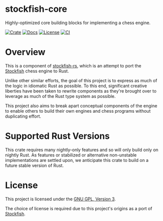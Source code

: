 # stockfish-core

Highly-optimized core building blocks for implementing a chess engine.

[![Crate][badge-crate]][project-crate] [![Docs][badge-docs]][project-docs] [![License][badge-license]][project-license] [![CI][badge-ci]][project-ci]

# Overview

This is a component of [stockfish-rs][stockfish-rs], which is an attempt to port
the [Stockfish][stockfish] chess engine to Rust.

Unlike other similar efforts, the goal of this project is to express as much of
the logic in idiomatic Rust as possible. To this end, significant creative
liberties have been taken to rewrite components as they're brought over to
leverage as much of the Rust type system as possible.

This project also aims to break apart conceptual components of the engine to
enable others to build their own engines and chess programs without duplicating
effort.

# Supported Rust Versions

This crate requires many nightly-only features and so will only build only on
nightly Rust. As features or stabilized or alternative non-unstable
implementations are settled upon, we anticipate this crate to build on a future
stable version of Rust.

# License

This project is licensed under the [GNU GPL, Version 3][project-license].

The choice of license is required due to this project's origins as a port of
[Stockfish][stockfish].

[project-ci]:      https://app.codecov.io/gh/stouset/stockfish-rs/tree/main/stockfish-core
[project-crate]:   https://crates.io/crates/stockfish-core
[project-docs]:    https://docs.rs/stockfish-core
[project-license]: https://github.com/stouset/stockfish-rs/blob/main/LICENSE

[badge-ci]:      https://img.shields.io/codecov/c/github/stouset/stockfish-rs
[badge-crate]:   https://img.shields.io/crates/v/stockfish-core
[badge-docs]:    https://img.shields.io/docsrs/stockfish-core
[badge-license]: https://img.shields.io/crates/l/stockfish-core

[stockfish]:    http://github.com/official-stockfish/Stockfish/
[stockfish-rs]: http://github.com/stouset/stockfish-rs

